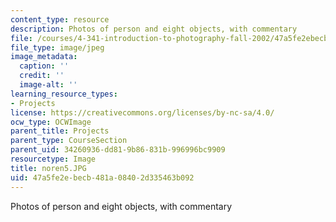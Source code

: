 ```yaml
---
content_type: resource
description: Photos of person and eight objects, with commentary
file: /courses/4-341-introduction-to-photography-fall-2002/47a5fe2ebecb481a08402d335463b092_noren5.JPG
file_type: image/jpeg
image_metadata:
  caption: ''
  credit: ''
  image-alt: ''
learning_resource_types:
- Projects
license: https://creativecommons.org/licenses/by-nc-sa/4.0/
ocw_type: OCWImage
parent_title: Projects
parent_type: CourseSection
parent_uid: 34260936-dd81-9b86-831b-996996bc9909
resourcetype: Image
title: noren5.JPG
uid: 47a5fe2e-becb-481a-0840-2d335463b092
---
```

Photos of person and eight objects, with commentary